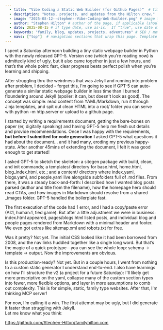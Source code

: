 ```yaml
--- 
  - title: "Vibe Coding a Static Web Builder (for Github Pages)"  # title of the page, also the browser tab title
  - description: "Notes, projects, and updates from the Hilton crew."  # description / subtitle
  - image: "2025-08-12--stephen--Vibe-Coding-Web-Builder.png" # image file, as found in /src/images/ folder
  - author: "Stephen Hilton" # author of the page, if applicable (should appear in footer)
  - date: 2025-08-15 # if type date, use as-is.  If "true", use date of last sitegen.py generation.
  - keywords: "family, blog, updates, projects, adventures" # SEO / metadata keywords
  - navs: ["top"]  # navigation sections that wrap this page. Template for each should be included in /src/templates/navs/[nav].jinja
---
```



I spent a Saturday afternoon building a tiny static webpage builder in Python with the newly released GPT-5. Version one (which you're reading now) is admittedly kind of ugly, but it also came together in just a few hours, and that’s the whole point: fast, clear progress beats perfect polish when you’re learning and shipping.

After struggling thru the weirdness that was Jekyll and running into problem after problem, I decided - forget this, I'm going to see if GPT-5 can auto-generate a similar static webpage builder in less time than I burned floundering around Jekyll (spoiler: it can, but doesn't look as good). The concept was simple: read content from YAML/Markdown, run it through Jinja templates, and spit out clean HTML into a root/ folder you can serve with python -m http.server or upload to a github page. 

I started by writing a requirements document, getting the bare-bones on paper (er, digitally speaking) and having GPT-5 help me flesh out details and provide recommendations.  Once I was happy with the requirements, **but before I submitted for code generation** I asked GPT-5 what questions it had about the document... and it had many, eroding my previous happy-state.  After another 45mins of extending the document, I felt it was good enough to get started!

I asked GPT-5 to sketch the skeleton: a sitegen package with build, clean, and init commands; a templates/ directory for base.html, home.html, blog_index.html, etc.; and a content/ directory where index.yaml, blogs.yaml, and people.yaml live alongside subfolders full of .md files. From there, it was a steady back-and-forth: I described how I wanted blog posts parsed (author and title from the filename), how the homepage hero should read CTAs, and how images in Markdown should resolve from a shared _images folder. GPT-5 handled the boilerplate fast.

The first execution of the code had 1 error, and I had a copy/paste error (AI:1, human:1, tied game).  But after a little adjustment we were in business: index.html appeared, pages/blogs.html listed posts, and individual blog and people pages rendered from Markdown with a minimal header and footer.  We even got extras like sitemap.xml and robots.txt for free. 

Was it pretty? Not yet. The initial CSS looked like it had been borrowed from 2008, and the nav links huddled together like a single long word. But that’s the magic of a quick prototype—you can see the whole loop: schema → template → output. Now the improvements are obvious.

Is this production-ready? Not yet. But in a couple hours, I went from nothing to a custom static generator I understand end-to-end. I also have learnings on how I'll structure the v2 (a project for a future Saturday): I'll likely get more prescriptive on the yaml, collapse many of the custom section types into fewer, more flexible options, and layer in more assumptions to comb out complexity. This is for simple, static, family type websites.   After that, I'm thinking MCP server!

For now, I’m calling it a win. The first attempt may be ugly, but I did generate it faster than struggling with Jekyll.  
Let me know what you think:

https://github.com/Stephen-Hilton/familyhilton.com